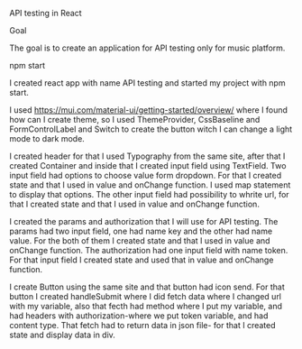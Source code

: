 API testing in React

Goal

The goal is to create an application for API testing only for music platform.

npm start

I created react app with name API testing and started my project with npm start.

I used https://mui.com/material-ui/getting-started/overview/ where I found how can I create theme, so I used ThemeProvider, CssBaseline and FormControlLabel and Switch to create the button witch I can change a light mode to dark mode.

I created header for that I used Typography from the same site, after that I created Container and inside that I created input field using TextField. Two input field had options to choose value form dropdown. For that I created state and that I used in value and onChange function. I used map statement to display that options. The other input field had possibility to whrite url, for that I created state and that I used in value and onChange function.

I created the params and authorization that I will use for API testing. The params had two input field, one had name key and the other had name value. For the both of them I created state and that I used in value and onChange function. The authorization had one input field with name token. For that input field I created state and used that in value and onChange function.

I create Button using the same site and that button had icon send. For that button I created handleSubmit where I did fetch data where I changed url with my variable, also that fecth had method where I put my variable, and had headers with authorization-where we put token variable, and had content type. That fetch had to return data in json file- for that I created state and display data in div.